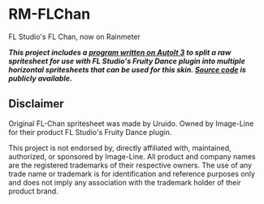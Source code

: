 # RM-FLChan
FL Studio's FL Chan, now on Rainmeter

***This project includes a [program written on AutoIt 3](https://github.com/CortexPE/RM-FLChan/blob/master/img/utils/split_spritesheet.exe) to split a raw spritesheet for use with FL Studio's Fruity Dance plugin into multiple horizontal spritesheets that can be used for this skin. [Source code](https://github.com/CortexPE/RM-FLChan/blob/master/img/utils/split_spritesheet.au3) is publicly available.***

## Disclaimer
Original FL-Chan spritesheet was made by Uruido.
Owned by Image-Line for their product FL Studio's Fruity Dance plugin.

This project is not endorsed by, directly affiliated with, maintained, authorized, or sponsored by Image-Line. All product and company names are the registered trademarks of their respective owners. The use of any trade name or trademark is for identification and reference purposes only and does not imply any association with the trademark holder of their product brand.
